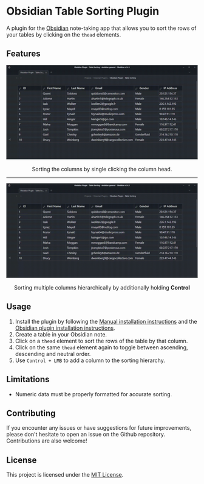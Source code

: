 # Obsidian Table Sorting Plugin

A plugin for the [Obsidian](https://obsidian.md) note-taking app that allows you to sort the rows of your tables by clicking on the `thead` elements.

## Features

<div align="center">
	<img src="attachments/preview-single-column.gif" width=1442 />
	<p>Sorting the columns by single clicking the column head.</p>
</div>

<hr>

<div align="center">
	<img src="attachments/preview-multi-column.gif" width=1442 />
	<p>Sorting multiple columns hierarchically by additionally holding <strong>Control</strong></p>
</div>

## Usage
1.  Install the plugin by following the [Manual installation instructions](https://github.com/obsidianmd/obsidian-sample-plugin#manually-installing-the-plugin) and the [Obsidian plugin installation instructions](https://help.obsidian.md/Extending+Obsidian/Community+plugins).
2.  Create a table in your Obsidian note.
3.  Click on a `thead` element to sort the rows of the table by that column.
4.  Click on the same `thead` element again to toggle between ascending, descending and neutral order.
5.  Use `Control + LMB` to add a column to the sorting hierarchy. 

## Limitations

- Numeric data must be properly formatted for accurate sorting.

## Contributing

If you encounter any issues or have suggestions for future improvements, please don't hesitate to open an issue on the Github repository. Contributions are also welcome!

## License

This project is licensed under the [MIT License](LICENSE).
